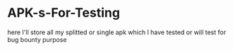 # APK-s-For-Testing
here I'll store all my splitted or single apk which I have tested or will test for bug bounty purpose
